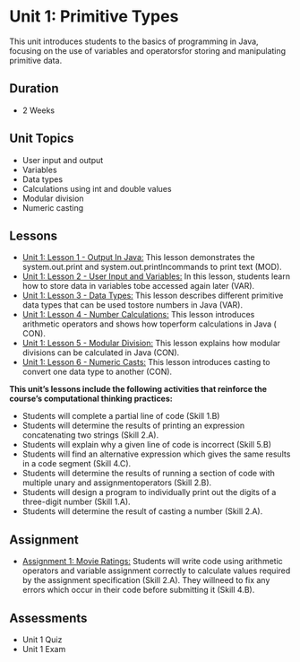 # Unit 1: Primitive Types

This unit introduces students to the basics of programming in Java, focusing on the use of variables and operatorsfor storing and manipulating primitive data.

## Duration
 * 2 Weeks

## Unit Topics
 * User input and output
 * Variables
 * Data types
 * Calculations using int and double values
 * Modular division
 * Numeric casting

## Lessons
 * [Unit 1: Lesson 1 - Output In Java:](https://github.com/mapoztate/apcsa2020/tree/master/unit1/lesson1) ​This lesson demonstrates the system.out.print and system.out.printlncommands to print text (​MOD​).
 * [Unit 1: Lesson 2 - User Input and Variables:](https://github.com/mapoztate/apcsa2020/tree/master/unit1/lesson2) ​In this lesson, students learn how to store data in variables tobe accessed again later (​VAR​).
 * [Unit 1: Lesson 3 - Data Types:](https://github.com/mapoztate/apcsa2020/tree/master/unit1/lesson3) ​This lesson describes different primitive data types that can be used tostore numbers in Java (​VAR​).
 * [Unit 1: Lesson 4 - Number Calculations:](https://github.com/mapoztate/apcsa2020/tree/master/unit1/lesson4) ​This lesson introduces arithmetic operators and shows how toperform calculations in Java (​CON​).
 * [Unit 1: Lesson 5 - Modular Division:](https://github.com/mapoztate/apcsa2020/tree/master/unit1/lesson5) ​This lesson explains how modular divisions can be calculated in Java (​CON​).
 * [Unit 1: Lesson 6 - Numeric Casts:](https://github.com/mapoztate/apcsa2020/tree/master/unit1/lesson6) ​This lesson introduces casting to convert one data type to another (​CON​).

**This unit’s lessons include the following activities that reinforce the course’s computational thinking practices:**
 * Students will complete a partial line of code (​Skill 1.B​)
 * Students will determine the results of printing an expression concatenating two strings (​Skill 2.A​).
 * Students will explain why a given line of code is incorrect (​Skill 5.B​)
 * Students will find an alternative expression which gives the same results in a code segment (​Skill 4.C​).
 * Students will determine the results of running a section of code with multiple unary and assignmentoperators (​Skill 2.B​).
 * Students will design a program to individually print out the digits of a three-digit number (​Skill 1.A​).
 * Students will determine the result of casting a number (​Skill 2.A​).

## Assignment
 * [Assignment 1: Movie Ratings:](https://github.com/mapoztate/apcsa2020/blob/master/unit1/U1_Assignment.java) ​Students will write code using arithmetic operators and variable assignment correctly to calculate values required by the assignment specification (​Skill 2.A​). They willneed to fix any errors which occur in their code before submitting it (​Skill 4.B​).
 
## Assessments
 * Unit 1 Quiz
 * Unit 1 Exam
